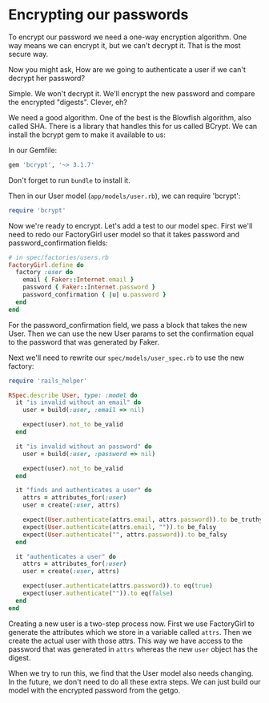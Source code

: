 # Encrypting our passwords

To encrypt our password we need a one-way encryption algorithm. One way means we can encrypt it, but we can't decrypt it. That is the most secure way.

Now you might ask, How are we going to authenticate a user if we can't decrypt her password?

Simple. We won't decrypt it. We'll encrypt the new password and compare the encrypted "digests". Clever, eh?

We need a good algorithm. One of the best is the Blowfish algorithm, also called SHA. There is a library that handles this for us called BCrypt. We can install the bcrypt gem to make it available to us:

In our Gemfile:

```ruby
gem 'bcrypt', '~> 3.1.7'
```

Don't forget to run `bundle` to install it.

Then in our User model (`app/models/user.rb`), we can require 'bcrypt':

```ruby
require 'bcrypt'
```

Now we're ready to encrypt. Let's add a test to our model spec. First we'll need to redo our FactoryGirl user model so that it takes password and password_confirmation fields:

```ruby
# in spec/factories/users.rb
FactoryGirl.define do
  factory :user do
    email { Faker::Internet.email }
    password { Faker::Internet.password }
    password_confirmation { |u| u.password }
  end
end
```
For the password_confirmation field, we pass a block that takes the new User. Then we can use the new User params to set the confirmation equal to the password that was generated by Faker.

Next we'll need to rewrite our `spec/models/user_spec.rb` to use the new factory:

```ruby
require 'rails_helper'

RSpec.describe User, type: :model do
  it "is invalid without an email" do
    user = build(:user, :email => nil)

    expect(user).not_to be_valid
  end

  it "is invalid without an password" do
    user = build(:user, :password => nil)

    expect(user).not_to be_valid
  end

  it "finds and authenticates a user" do
    attrs = attributes_for(:user)
    user = create(:user, attrs)

    expect(User.authenticate(attrs.email, attrs.password)).to be_truthy
    expect(User.authenticate(attrs.email, "")).to be_falsy
    expect(User.authenticate("", attrs.password)).to be_falsy
  end

  it "authenticates a user" do
    attrs = attributes_for(:user)
    user = create(:user, attrs)

    expect(user.authenticate(attrs.password)).to eq(true)
    expect(user.authenticate("")).to eq(false)
  end
end
```

Creating a new user is a two-step process now. First we use FactoryGirl to generate the attributes which we store in a variable called `attrs`. Then we create the actual user with those attrs. This way we have access to the password that was generated in `attrs` whereas the new `user` object has the digest.

When we try to run this, we find that the User model also needs changing. In the future, we don't need to do all these extra steps. We can just build our model with the encrypted password from the getgo.


